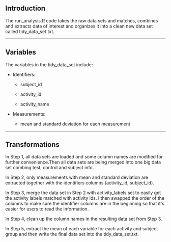 ## Introduction

The run_analysis.R code takes the raw data sets and matches, combines and extracts data of interest and organizes it into a clean new data set called tidy_data_set.txt.

***
## Variables

The variables in the tidy_data_set include:

* Identifiers:
  
    + subject_id
  
    + activity_id
  
    + activity_name

* Measurements:
  
    + mean and standard deviation for each measurement

***
## Transformations

In Step 1, all data sets are loaded and some column names are modified for further convenience.Then all data sets are being merged into one big data set combing test, control and subject info.

In Step 2, only measurements with mean and standard deviation are extracted together with the identifiers columns (activity_id, subject_id).

In Step 3, merge the data set in Step 2 with activity_labels set to easily get the activity labels matched with activity ids. I then swapped the order of the columns to make sure the identifier columns are in the beginning so that it's easier for users to read the information. 

In Step 4, clean up the column names in the resulting data set from Step 3. 

In Step 5, extract the mean of each variable for each activity and subject group and then write the final data set into the tidy_data_set.txt.




